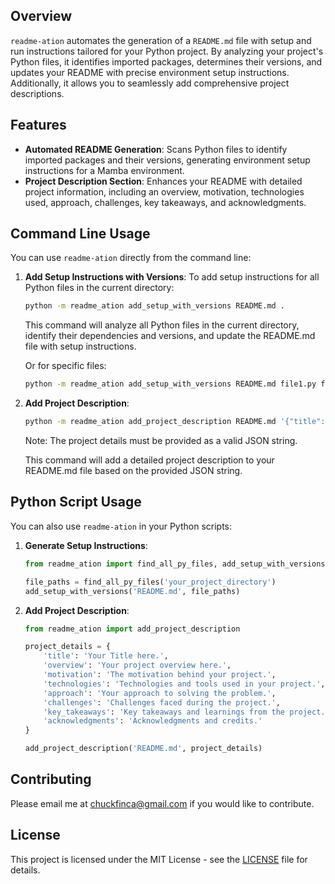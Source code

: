 ## Overview
`readme-ation` automates the generation of a `README.md` file with setup and run instructions tailored for your Python project. By analyzing your project's Python files, it identifies imported packages, determines their versions, and updates your README with precise environment setup instructions. Additionally, it allows you to seamlessly add comprehensive project descriptions.

## Features
- **Automated README Generation**: Scans Python files to identify imported packages and their versions, generating environment setup instructions for a Mamba environment.
- **Project Description Section**: Enhances your README with detailed project information, including an overview, motivation, technologies used, approach, challenges, key takeaways, and acknowledgments.

## Command Line Usage

You can use `readme-ation` directly from the command line:

1. **Add Setup Instructions with Versions**:
   To add setup instructions for all Python files in the current directory:
   ```sh
   python -m readme_ation add_setup_with_versions README.md .
   ```
   This command will analyze all Python files in the current directory, identify their dependencies and versions, and update the README.md file with setup instructions.

   Or for specific files:
   ```sh
   python -m readme_ation add_setup_with_versions README.md file1.py file2.py
   ```

2. **Add Project Description**:
   ```sh
   python -m readme_ation add_project_description README.md '{"title": "Your Title", "overview": "Your overview", "motivation": "Your motivation", "technologies": "Technologies used", "approach": "Your approach", "challenges": "Challenges faced", "key_takeaways": "Key takeaways", "acknowledgments": "Acknowledgments"}'
   ```
   Note: The project details must be provided as a valid JSON string.

   This command will add a detailed project description to your README.md file based on the provided JSON string.

## Python Script Usage

You can also use `readme-ation` in your Python scripts:

1. **Generate Setup Instructions**:
    ```python
    from readme_ation import find_all_py_files, add_setup_with_versions

    file_paths = find_all_py_files('your_project_directory')
    add_setup_with_versions('README.md', file_paths)
    ```

2. **Add Project Description**:
    ```python
    from readme_ation import add_project_description

    project_details = {
        'title': 'Your Title here.',
        'overview': 'Your project overview here.',
        'motivation': 'The motivation behind your project.',
        'technologies': 'Technologies and tools used in your project.',
        'approach': 'Your approach to solving the problem.',
        'challenges': 'Challenges faced during the project.',
        'key_takeaways': 'Key takeaways and learnings from the project.',
        'acknowledgments': 'Acknowledgments and credits.'
    }

    add_project_description('README.md', project_details)
    ```

## Contributing
Please email me at chuckfinca@gmail.com if you would like to contribute.

## License
This project is licensed under the MIT License - see the [LICENSE](https://github.com/chuckfinca/readme-ation/blob/main/LICENSE.txt) file for details.